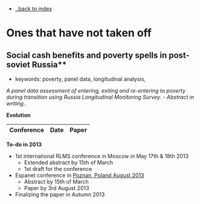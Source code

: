 - [..back to index](index.html)

Ones that have not taken off
===============================

Social cash benefits and poverty spells in post-soviet Russia**
--------------------

* keywords: poverty, panel data, longitudinal analysis, 

*A panel data assessment of entering, exiting and re-entering to poverty during transition using Russia Longitudinal Monitoring Survey. - Abstract in writing..*

**Evolution**

| Conference | Date | Paper |
| ---------- | ---- | ----- |


**To-do in 2013**

- 1st international RLMS conference in Moscow in May 17th & 18th 2013
    - Extended abstract by 15th of March
    - 1st draft for the conference
- Espanet conference in [Poznan, Poland August 2013](http://espanet2013.ue.poznan.pl/)
    - Abstract by 15th of March
    - Paper by 3rd August 2013
- Finalizing the paper in Autumn 2013
